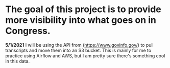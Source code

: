 # The goal of this project is to provide more visibility into what goes on in Congress.
**5/1/2021**
I will be using the API from (https://www.govinfo.gov/) to pull transcripts and move them into an S3 bucket.
This is mainly for me to practice using Airflow and AWS, but I am pretty sure there's something cool in this data.